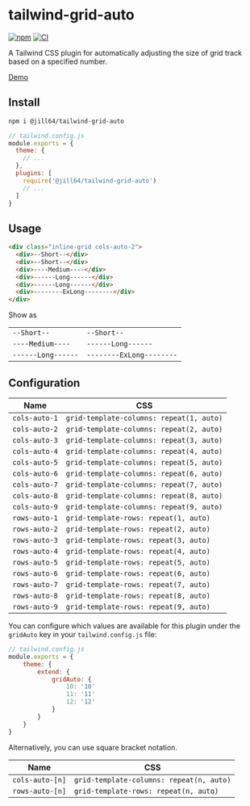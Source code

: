 # tailwind-grid-auto

[![npm](https://img.shields.io/npm/v/%40jill64%2Ftailwind-grid-auto)](https://npmjs.com/package/@jill64/tailwind-grid-auto)
[![CI](https://github.com/jill64/tailwind-grid-auto/actions/workflows/ci.yml/badge.svg)](https://github.com/jill64/tailwind-grid-auto/actions/workflows/ci.yml)

A Tailwind CSS plugin for automatically adjusting the size of grid track based on a specified number.

[Demo](https://jill64.github.io/tailwind-grid-auto)

## Install

```sh
npm i @jill64/tailwind-grid-auto
```

```js
// tailwind.config.js
module.exports = {
  theme: {
    // ...
  },
  plugins: [
    require('@jill64/tailwind-grid-auto')
    // ...
  ]
}
```

## Usage

```html
<div class="inline-grid cols-auto-2">
  <div>--Short--</div>
  <div>--Short--</div>
  <div>----Medium----</div>
  <div>------Long------</div>
  <div>------Long------</div>
  <div>--------ExLong--------</div>
</div>
```

Show as

|                    |                          |
| ------------------ | ------------------------ |
| `--Short--`        | `--Short--`              |
| `----Medium----`   | `------Long------`       |
| `------Long------` | `--------ExLong--------` |

## Configuration

| Name          | CSS                                      |
| ------------- | ---------------------------------------- |
| `cols-auto-1` | `grid-template-columns: repeat(1, auto)` |
| `cols-auto-2` | `grid-template-columns: repeat(2, auto)` |
| `cols-auto-3` | `grid-template-columns: repeat(3, auto)` |
| `cols-auto-4` | `grid-template-columns: repeat(4, auto)` |
| `cols-auto-5` | `grid-template-columns: repeat(5, auto)` |
| `cols-auto-6` | `grid-template-columns: repeat(6, auto)` |
| `cols-auto-7` | `grid-template-columns: repeat(7, auto)` |
| `cols-auto-8` | `grid-template-columns: repeat(8, auto)` |
| `cols-auto-9` | `grid-template-columns: repeat(9, auto)` |
| `rows-auto-1` | `grid-template-rows: repeat(1, auto)`    |
| `rows-auto-2` | `grid-template-rows: repeat(2, auto)`    |
| `rows-auto-3` | `grid-template-rows: repeat(3, auto)`    |
| `rows-auto-4` | `grid-template-rows: repeat(4, auto)`    |
| `rows-auto-5` | `grid-template-rows: repeat(5, auto)`    |
| `rows-auto-6` | `grid-template-rows: repeat(6, auto)`    |
| `rows-auto-7` | `grid-template-rows: repeat(7, auto)`    |
| `rows-auto-8` | `grid-template-rows: repeat(8, auto)`    |
| `rows-auto-9` | `grid-template-rows: repeat(9, auto)`    |

You can configure which values are available for this plugin under the `gridAuto` key in your `tailwind.config.js` file:

```js
// tailwind.config.js
module.exports = {
	theme: {
		extend: {
			gridAuto: {
				10: '10'
				11: '11'
				12: '12'
			}
		}
	}
}
```

Alternatively, you can use square bracket notation.

| Name            | CSS                                      |
| --------------- | ---------------------------------------- |
| `cols-auto-[n]` | `grid-template-columns: repeat(n, auto)` |
| `rows-auto-[n]` | `grid-template-rows: repeat(n, auto)`    |
